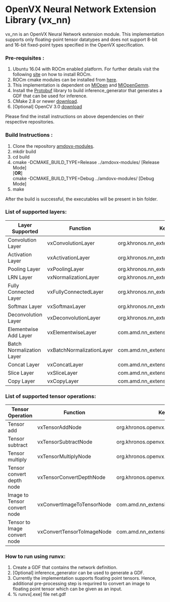 # OpenVX Neural Network Extension Library (vx_nn)
vx_nn is an OpenVX Neural Network extension module. This implementation supports only floating-point tensor datatypes and does not support 8-bit and 16-bit fixed-point types specified in the OpenVX specification.

### Pre-requisites :
1. Ubuntu 16.04 with ROCm enabled platform.
   For further details visit the following [site](https://rocm.github.io/ROCmInstall.html) on how to install ROCm.
2. ROCm cmake modules can be installed from [here](https://github.com/RadeonOpenCompute/rocm-cmake).
3. This implementation is dependent on [MIOpen](https://github.com/ROCmSoftwarePlatform/MIOpen) and [MIOpenGemm](https://github.com/ROCmSoftwarePlatform/MIOpenGEMM). 
4. Install the [Protobuf](https://github.com/google/protobuf) library to build inference_generator that generates a GDF that can be used for inference.
5. CMake 2.8 or newer [download](https://cmake.org/download/).
6. [Optional] OpenCV 3.0 [download](http://docs.opencv.org/3.0-beta/doc/tutorials/introduction/linux_install/linux_install.html)

Please find the install instructions on above dependencies on their respective repositories.

### Build Instructions :
1.  Clone the repository [amdovx-modules](https://github.com/GPUOpen-ProfessionalCompute-Libraries/amdovx-modules).
2.  mkdir build
3.  cd build
4.  cmake -DCMAKE_BUILD_TYPE=Release ../amdovx-modules/ [Release Mode]                
      [**OR**]                                                                                                                           
    cmake -DCMAKE_BUILD_TYPE=Debug ../amdovx-modules/ [Debug Mode]
5.  make

After the build is successful, the executables will be present in bin folder. 

### List of supported layers:
Layer Supported | Function|Kernel name
------|---------------|------------
Convolution Layer|vxConvolutionLayer|org.khronos.nn_extension.convolution_layer
Activation Layer|vxActivationLayer|org.khronos.nn_extension.activation_layer
Pooling Layer|vxPoolingLayer|org.khronos.nn_extension.pooling_layer
LRN Layer|vxNormalizationLayer|org.khronos.nn_extension.normalization_layer
Fully Connected Layer|vxFullyConnectedLayer|org.khronos.nn_extension.fully_connected_layer
Softmax Layer|vxSoftmaxLayer|org.khronos.nn_extension.softmax_layer
Deconvolution Layer|vxDeconvolutionLayer|org.khronos.nn_extension.deconvolution_layer
Elementwise Add Layer|vxElementwiseLayer|com.amd.nn_extension.elementwise_layer
Batch Normalization Layer|vxBatchNormalizationLayer|com.amd.nn_extension.batch_norm_layer
Concat Layer|vxConcatLayer|com.amd.nn_extension.concat_layer
Slice Layer|vxSliceLayer|com.amd.nn_extension.slice_layer
Copy Layer|vxCopyLayer|com.amd.nn_extension.copy_layer

### List of supported tensor operations:
Tensor Operation | Function | Kernel Name
-----------------|----------|------------
Tensor add|vxTensorAddNode |org.khronos.openvx.tensor_add
Tensor subtract|vxTensorSubtractNode|org.khronos.openvx.tensor_subtract
Tensor multiply|vxTensorMultiplyNode|org.khronos.openvx.tensor_multiply
Tensor convert depth node|vxTensorConvertDepthNode|org.khronos.openvx.tensor_convert_depth
Image to Tensor convert node|vxConvertImageToTensorNode|com.amd.nn_extension.convert_image_to_tensor
Tensor to Image convert node|vxConvertTensorToImageNode|com.amd.nn_extension.tensorToImage

### How to run using runvx:
1. Create a GDF that contains the network definition.
2. [Optional] inference_generator can be used to generate a GDF.
3. Currently the implementation supports floating point tensors. Hence, additional pre-processing step is requrired to convert an image to floating point tensor which can be given as an input.
4. % runvx[.exe] file net.gdf

